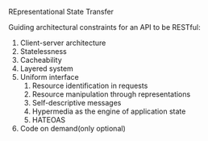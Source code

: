 REpresentational State Transfer

Guiding architectural constraints for an API to be RESTful:
1. Client-server architecture
2. Statelessness
3. Cacheability
4. Layered system
5. Uniform interface
	1. Resource identification in requests
	2. Resource manipulation through representations
	3. Self-descriptive messages
	4. Hypermedia as the engine of application state
	5. HATEOAS
6. Code on demand(only optional)




